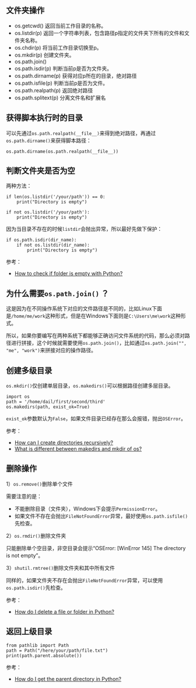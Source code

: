 ## 文件夹操作

- os.getcwd() 返回当前工作目录的名称。
- os.listdir(p) 返回一个字符串列表，包含路径p指定的文件夹下所有的文件和文件夹名称。
- os.chdir(p) 将当前工作目录切换至p。
- os.mkdir(p) 创建文件夹。
- os.path.join()
- os.path.isdir(p) 判断当前p是否为文件夹。
- os.path.dirname(p) 获得对应p所在的目录，绝对路径
- os.path.isfile(p) 判断当前p是否为文件。
- os.path.realpath(p) 返回绝对路径
- os.path.splitext(p) 分离文件名和扩展名


## 获得脚本执行时的目录

可以先通过`os.path.realpath(__file__)`来得到绝对路径，再通过`os.path.dirname()`来获得脚本路径：

```
os.path.dirname(os.path.realpath(__file__))
```


## 判断文件夹是否为空

两种方法：

```
if len(os.listdir('/your/path')) == 0:
    print("Directory is empty")

if not os.listdir('/your/path'):
    print("Directory is empty")
```

因为当目录不存在的时候`listdir`会抛出异常，所以最好先做下保护：

```
if os.path.isdir(dir_name):
    if not os.listdir(dir_name):
        print("Directory is empty")
```


参考：

- [How to check if folder is empty with Python?](https://stackoverflow.com/questions/49284015/how-to-check-if-folder-is-empty-with-python)


## 为什么需要`os.path.join()` ？

这是因为在不同操作系统下对应的文件路径是不同的，比如Linux下面是`/home/me/work`这种形式，但是在Windows下面则是`C:\Users\me\work`这种形式。

所以，如果你要编写在两种系统下都能够正确访问文件系统的代码，那么必须对路径进行拼接，这个时候就需要使用`os.path.join()`，比如通过`os.path.join("", "me", "work")`来拼接对应的操作路径。


## 创建多级目录

`os.mkdir()`仅创建单层目录，`os.makedirs()`可以根据路径创建多层目录。

```
import os
path = '/home/dail/first/second/third'
os.makedirs(path, exist_ok=True)
```

`exist_ok`参数默认为`False`，如果文件目录已经存在那么会报错，抛出`OSError`。

参考：

- [How can I create directories recursively? ](https://stackoverflow.com/questions/6004073/how-can-i-create-directories-recursively)
- [What is different between makedirs and mkdir of os?](https://stackoverflow.com/questions/13819496/what-is-different-between-makedirs-and-mkdir-of-os)



## 删除操作

1）`os.remove()`删除单个文件

需要注意的是：

- 不能删除目录（文件夹），Windows下会提示`PermissionError`。
- 如果文件不存在会抛出`FileNotFoundError`异常，最好使用`os.path.isfile()`先检查。

2）`os.rmdir()`删除文件夹

只能删除单个空目录，非空目录会提示“OSError: [WinError 145] The directory is not empty”。

3）`shutil.rmtree()`删除文件夹和其中所有文件

同样的，如果文件夹不存在会抛出`FileNotFoundError`异常，可以使用`os.path.isdir()`先检查。

参考：

- [How do I delete a file or folder in Python?](https://stackoverflow.com/questions/6996603/how-do-i-delete-a-file-or-folder-in-python)

## 返回上级目录

```
from pathlib import Path
path = Path("/here/your/path/file.txt")
print(path.parent.absolute())
```

参考：

- [How do I get the parent directory in Python?](https://stackoverflow.com/questions/2860153/how-do-i-get-the-parent-directory-in-python)